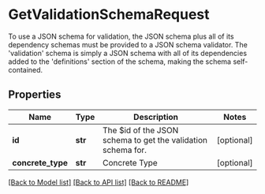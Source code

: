 # GetValidationSchemaRequest

To use a JSON schema for validation, the JSON schema plus all of its dependency schemas must be provided to a JSON schema validator. The 'validation' schema is simply a JSON schema with all of its dependencies added to the 'definitions' section of the schema, making the schema self-contained. 
## Properties
Name | Type | Description | Notes
------------ | ------------- | ------------- | -------------
**id** | **str** | The $id of the JSON schema to get the validation schema for. | [optional] 
**concrete_type** | **str** | Concrete Type | [optional] 

[[Back to Model list]](../README.md#documentation-for-models) [[Back to API list]](../README.md#documentation-for-api-endpoints) [[Back to README]](../README.md)


